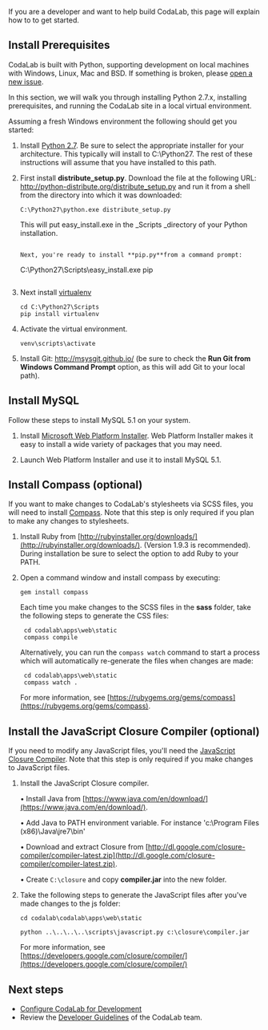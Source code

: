 If you are a developer and want to help build CodaLab, this page will explain how to to get started.

## Install Prerequisites

CodaLab is built with Python, supporting development on local machines with Windows, Linux, Mac and BSD. If something is broken, please [open a new issue](https://github.com/codalab/codalab/issues?state=open).

In this section, we will walk you through installing Python 2.7.x, installing prerequisites, and running the CodaLab site in a local virtual environment.

Assuming a fresh Windows environment the following should get you started:

1. Install [Python 2.7](http://www.python.org/download/). Be sure to select the appropriate installer for your architecture. This typically will install to C:\Python27. The rest of these instructions will assume that you have installed to this path.

1. First install **distribute_setup.py**. Download the file at the following URL:
   http://python-distribute.org/distribute_setup.py and run it from a shell from the directory into which it was downloaded:

    ```
    C:\Python27\python.exe distribute_setup.py
    ```

    This will put easy_install.exe in the _Scripts _directory of your Python installation. 
    ```

    Next, you're ready to install **pip.py**from a command prompt:
    ```
    C:\Python27\Scripts\easy_install.exe pip
    ```

1. Next install [virtualenv](http://www.virtualenv.org/)

    ```
    cd C:\Python27\Scripts
    pip install virtualenv
    ```

1. Activate the virtual environment.
    
    `venv\scripts\activate`

1. Install Git: http://msysgit.github.io/ (be sure to check the **Run Git from Windows Command Prompt** option, as this will add Git to your local path).

## Install MySQL
Follow these steps to install MySQL 5.1 on your system.

1. Install [Microsoft Web Platform Installer](http://www.microsoft.com/web/downloads/platform.aspx). Web Platform Installer makes it easy to install a wide variety of packages that you may need.

1. Launch Web Platform Installer and use it to install MySQL 5.1.

## Install Compass (optional)
If you want to make changes to CodaLab's stylesheets via SCSS files, you will need to install [Compass](http://compass-style.org/). Note that this step is only required if you plan to make any changes to stylesheets.

1. Install Ruby from  [http://rubyinstaller.org/downloads/](http://rubyinstaller.org/downloads/). (Version 1.9.3 is recommended). During installation be sure to select the option to add Ruby to your PATH.

1. Open a command window and install compass by executing: 
    
    `gem install compass`
    
    Each time you make changes to the SCSS files in the **sass** folder, take the following steps to generate the CSS files:

        cd codalab\apps\web\static
        compass compile

    
    Alternatively, you can run the `compass watch` command to start a process which will automatically re-generate the files when changes are made:

        cd codalab\apps\web\static
        compass watch .
    
    For more information, see [https://rubygems.org/gems/compass](https://rubygems.org/gems/compass).

## Install the JavaScript Closure Compiler (optional)
If you need to modify any JavaScript files, you'll need the [JavaScript Closure Compiler](https://developers.google.com/closure/compiler/). Note that this step is only required if you make changes to JavaScript files.

1. Install the JavaScript Closure compiler.

    &bull; Install Java from  [https://www.java.com/en/download/](https://www.java.com/en/download/).
    
    &bull; Add Java to PATH environment variable. For instance 'c:\Program Files (x86)\Java\jre7\bin'
    
    &bull; Download and extract Closure from [http://dl.google.com/closure-compiler/compiler-latest.zip](http://dl.google.com/closure-compiler/compiler-latest.zip).

    &bull; Create `C:\closure` and copy **compiler.jar** into the new folder.

1. Take the following steps to generate the JavaScript files after you've made changes to the js folder:

    `cd codalab\codalab\apps\web\static`

    `python ..\..\..\..\scripts\javascript.py c:\closure\compiler.jar`

   For more information, see [https://developers.google.com/closure/compiler/](https://developers.google.com/closure/compiler/)

## Next steps
- [Configure CodaLab for Development](Dev_Configure-Codalab-For-Development)
- Review the [Developer Guidelines](Dev_Developer-Guidelines) of the CodaLab team.